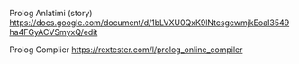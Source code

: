 Prolog Anlatimi (story)
https://docs.google.com/document/d/1bLVXU0QxK9lNtcsgewmjkEoaI3549ha4FGyACVSmyxQ/edit

Prolog Complier
https://rextester.com/l/prolog_online_compiler
